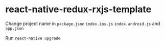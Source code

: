 # react-native-redux-rxjs-template
Change project name in ```package.json``` ```index.ios.js``` ```index.android.js``` and ```app.json```

Run ```react-native upgrade```
